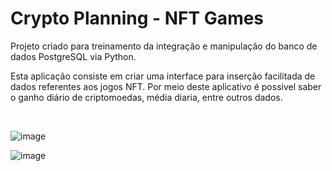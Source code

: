 # Crypto Planning - NFT Games
Projeto criado para treinamento da integração e manipulação do banco de dados PostgreSQL via Python.

Esta aplicação consiste em criar uma interface para inserção facilitada de dados referentes aos jogos NFT. Por meio deste aplicativo é possivel saber o ganho diário de criptomoedas, média diaria, entre outros dados.

<br>


![image](https://user-images.githubusercontent.com/85578784/150063442-fea5c21a-d277-4bdc-8e76-b4e79cd6908c.png)


![image](https://user-images.githubusercontent.com/85578784/150063467-fd9eb246-3de1-4ddf-8c78-de6b2c2ba030.png)
